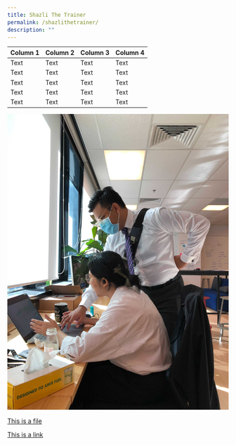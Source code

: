 ```yaml
---
title: Shazli The Trainer
permalink: /shazlithetrainer/
description: ""
---
```

| Column 1 | Column 2 | Column 3 | Column 4 |
| -------- | -------- | -------- | -------- |
| Text     | Text     | Text     | Text |
| Text     | Text     | Text     | Text |
| Text     | Text     | Text     | Text |
| Text     | Text     | Text     | Text |
| Text     | Text     | Text     | Text |


![](/images/Image.jpg)

[This is a file](/files/Isomer%20x%20Datagovsg%20Searchview%20Guide.pdf)

[This is a link](www.google.com)